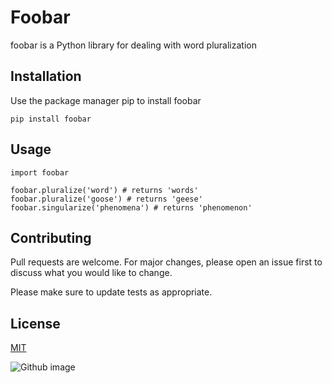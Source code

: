 # Foobar
foobar is a Python library for dealing with word pluralization

## Installation
Use the package manager pip to install foobar

```
pip install foobar
```

## Usage

```
import foobar

foobar.pluralize('word') # returns 'words'
foobar.pluralize('goose') # returns 'geese'
foobar.singularize('phenomena') # returns 'phenomenon'
```

## Contributing
Pull requests are welcome. For major changes, please open an issue first to discuss what you would like to change.

Please make sure to update tests as appropriate.

## License
[MIT](https://choosealicense.com/licenses/mit/)


![Github image](https://upload.wikimedia.org/wikipedia/commons/thumb/e/ef/Octicons-logo-github.svg/1200px-Octicons-logo-github.svg.png)